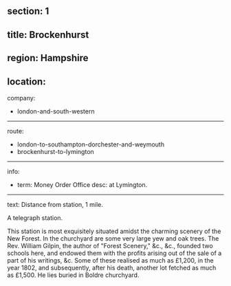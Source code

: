 ﻿section: 1
----
title: Brockenhurst
----
region: Hampshire
----
location: 
----
company:
- london-and-south-western
----
route:
- london-to-southampton-dorchester-and-weymouth
- brockenhurst-to-lymington
----
info:
- term: Money Order Office
  desc: at Lymington.
----
text: Distance from station, 1 mile.

A telegraph station.

This station is most exquisitely situated amidst the charming scenery of the New Forest. In the churchyard are some very large yew and oak trees. The Rev. William Gilpin, the author of "Forest Scenery," &c., &c., founded two schools here, and endowed them with the profits arising out of the sale of a part of his writings, &c. Some of these realised as much as £1,200, in the year 1802, and subsequently, after his death, another lot fetched as much as £1,500. He lies buried in Boldre churchyard.
